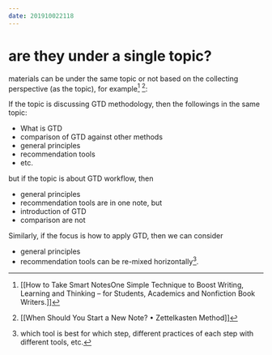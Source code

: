 ```yaml
---
date: 201910022118
---
```

# are they under a single topic?

materials can be under the same topic or not based on the collecting perspective (as the topic), for example[^09D3BB9E6FB1] [^BF4B36F92A08]:

If the topic is discussing GTD methodology, then the followings in the same topic:
* What is GTD
* comparison of GTD against other methods
* general principles
* recommendation tools
* etc.

but if the topic is about GTD workflow, then
* general principles
* recommendation tools
are in one note, but
* introduction of GTD
* comparison
are not

Similarly, if the focus is how to apply GTD, then we can consider
* general principles
* recommendation tools
can be re-mixed horizontally[^footnote].


[^footnote]: which tool is best for which step, different practices of each step with different tools, etc.



[^09D3BB9E6FB1]: [[How to Take Smart NotesOne Simple Technique to Boost Writing, Learning and Thinking – for Students, Academics and Nonfiction Book Writers.]]

[^BF4B36F92A08]: [[When Should You Start a New Note? • Zettelkasten Method]]
